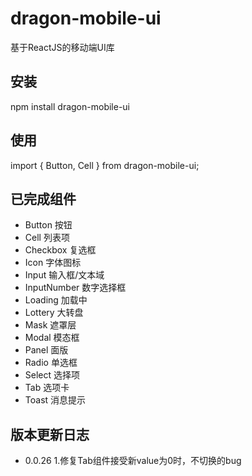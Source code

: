 # dragon-mobile-ui
  基于ReactJS的移动端UI库
  
## 安装
  npm install dragon-mobile-ui
  
## 使用
  import { Button, Cell } from dragon-mobile-ui;

## 已完成组件
- Button 按钮
- Cell 列表项
- Checkbox 复选框
- Icon 字体图标
- Input 输入框/文本域
- InputNumber 数字选择框
- Loading 加载中
- Lottery 大转盘
- Mask 遮罩层
- Modal 模态框
- Panel 面版
- Radio 单选框
- Select 选择项
- Tab 选项卡
- Toast 消息提示

## 版本更新日志
- 0.0.26
  1.修复Tab组件接受新value为0时，不切换的bug

